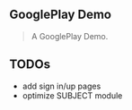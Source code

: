 ## GooglePlay Demo ##
> A GooglePlay Demo.

## TODOs
- add sign in/up pages
- optimize SUBJECT module
